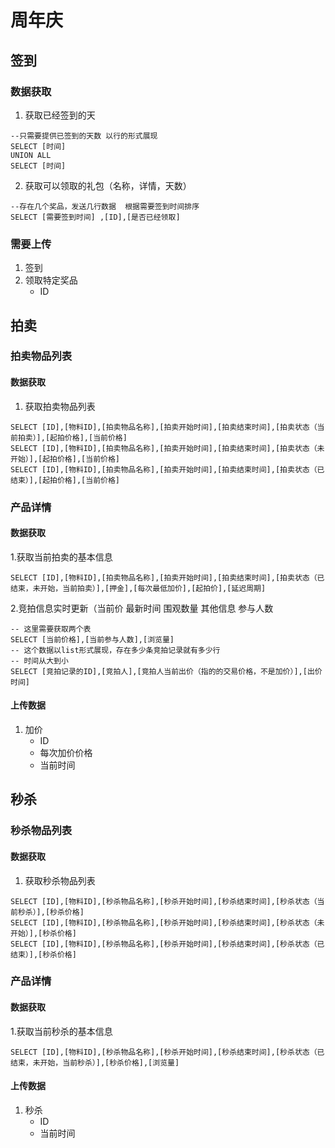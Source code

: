 # 周年庆
## 签到
### 数据获取
1. 获取已经签到的天
```
--只需要提供已签到的天数 以行的形式展现 
SELECT [时间]	
UNION ALL 
SELECT [时间]
```
2. 获取可以领取的礼包（名称，详情，天数）
```
--存在几个奖品，发送几行数据  根据需要签到时间排序
SELECT [需要签到时间] ,[ID],[是否已经领取]
```

### 需要上传
1. 签到
2. 领取特定奖品
	- ID
## 拍卖
### 拍卖物品列表
#### 数据获取
1. 获取拍卖物品列表
```
SELECT [ID],[物料ID],[拍卖物品名称],[拍卖开始时间],[拍卖结束时间],[拍卖状态（当前拍卖）],[起拍价格],[当前价格]
SELECT [ID],[物料ID],[拍卖物品名称],[拍卖开始时间],[拍卖结束时间],[拍卖状态（未开始）],[起拍价格],[当前价格]
SELECT [ID],[物料ID],[拍卖物品名称],[拍卖开始时间],[拍卖结束时间],[拍卖状态（已结束）],[起拍价格],[当前价格]
```
### 产品详情
#### 数据获取 
1.获取当前拍卖的基本信息
```
SELECT [ID],[物料ID],[拍卖物品名称],[拍卖开始时间],[拍卖结束时间],[拍卖状态（已结束，未开始，当前拍卖）],[押金],[每次最低加价],[起拍价],[延迟周期]
```
2.竞拍信息实时更新（当前价 最新时间 围观数量 其他信息 参与人数
```
-- 这里需要获取两个表
SELECT [当前价格],[当前参与人数],[浏览量]
-- 这个数据以list形式展现，存在多少条竞拍记录就有多少行
-- 时间从大到小
SELECT [竞拍记录的ID],[竞拍人],[竞拍人当前出价（指的的交易价格，不是加价）],[出价时间]
```
#### 上传数据
1. 加价
	- ID
	- 每次加价价格
	- 当前时间
## 秒杀
### 秒杀物品列表
#### 数据获取
1. 获取秒杀物品列表
```
SELECT [ID],[物料ID],[秒杀物品名称],[秒杀开始时间],[秒杀结束时间],[秒杀状态（当前秒杀）],[秒杀价格]
SELECT [ID],[物料ID],[秒杀物品名称],[秒杀开始时间],[秒杀结束时间],[秒杀状态（未开始）],[秒杀价格]
SELECT [ID],[物料ID],[秒杀物品名称],[秒杀开始时间],[秒杀结束时间],[秒杀状态（已结束）],[秒杀价格]
```
### 产品详情
#### 数据获取 
1.获取当前秒杀的基本信息
```
SELECT [ID],[物料ID],[秒杀物品名称],[秒杀开始时间],[秒杀结束时间],[秒杀状态（已结束，未开始，当前秒杀）],[秒杀价格],[浏览量]
```
#### 上传数据
1. 秒杀
	- ID
	- 当前时间